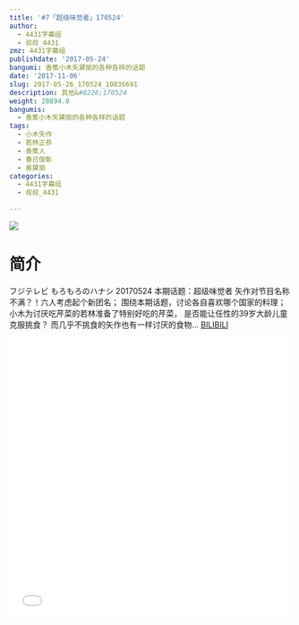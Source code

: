 ```yaml
---
title: '#7「超级味觉者」170524'
author:
  - 4431字幕组
  - 叔叔_4431
zmz: 4431字幕组
publishdate: '2017-05-24'
bangumi: 香蕉小木矢黛丽的各种各样的话题
date: '2017-11-06'
slug: 2017-05-26_170524_10836691
description: 其他&#8226;170524
weight: 28894.0
bangumis:
  - 香蕉小木矢黛丽的各种各样的话题
tags:
  - 小木矢作
  - 若林正恭
  - 香蕉人
  - 春日俊彰
  - 奥黛丽
categories:
  - 4431字幕组
  - 叔叔_4431

---
```

![](https://i.imgur.com/kLnV8Z5.png)
# 简介  
フジテレビ  もろもろのハナシ 20170524
本期话题：超级味觉者
矢作对节目名称不满？！六人考虑起个新团名；
围绕本期话题，讨论各自喜欢哪个国家的料理；
小木为讨厌吃芹菜的若林准备了特别好吃的芹菜，
是否能让任性的39岁大龄儿童克服挑食？
而几乎不挑食的矢作也有一样讨厌的食物...
  [BILIBILI](https://www.bilibili.com/video/av10836691/)

  <iframe src="//www.bilibili.com/blackboard/player.html?cid=17890418&aid=10836691" width="100%" height="500" frameborder="0" allowfullscreen="allowfullscreen"></iframe>
